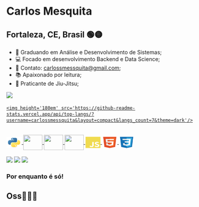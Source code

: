 # Carlos Mesquita
## Fortaleza, CE, Brasil 🟢🟡

- 🧠 Graduando em Análise e Desenvolvimento de Sistemas;
- 💻 Focado em desenvolvimento Backend e Data Science;
- 📧 Contato: carlossmessquita@gmail.com;
- 📚 Apaixonado por leitura;
- 🥋 Praticante de Jiu-Jitsu;

<div>
    <a href='https://github.com/carlossmessquita'> 
    <img height='180em' src='https://github-readme-stats.vercel.app/api?username=carlossmessquita&show_icons=true&theme=dark&include_all_commits=true&count_private=true'/>
       

    <img height='180em' src='https://github-readme-stats.vercel.app/api/top-langs/?username=carlossmessquita&layout=compact&langs_count=7&theme=dark'/>
</div>
<div style="display: inline_block"><br>
    <img align="center"  height="30" width="40" src="https://raw.githubusercontent.com/devicons/devicon/master/icons/python/python-original.svg">
    <img align="center"  height="40" width="50" src="https://cdn.jsdelivr.net/gh/devicons/devicon/icons/django/django-original.svg" />
    <img align="center"  height="40" width="50" src="https://cdn.jsdelivr.net/gh/devicons/devicon/icons/jupyter/jupyter-original-wordmark.svg" />
    <img align="center"  height="40" width="50" src="https://cdn.jsdelivr.net/gh/devicons/devicon/icons/mysql/mysql-original-wordmark.svg" />
    <img align="center"  height="30" width="40" src="https://raw.githubusercontent.com/devicons/devicon/master/icons/javascript/javascript-plain.svg">
    <img align="center"  height="30" width="40" src="https://raw.githubusercontent.com/devicons/devicon/master/icons/html5/html5-original.svg">
    <img align="center"  height="30" width="40" src="https://raw.githubusercontent.com/devicons/devicon/master/icons/css3/css3-original.svg">
</div>
<br>
<div> 
  <a href="https://instagram.com/carlossmesquita" target="_blank"><img src="https://img.shields.io/badge/-Instagram-%23E4405F?style=for-the-badge&logo=instagram&logoColor=white" target="_blank"></a>
  <a href = "mailto:carlossmessquita@gmail.com"><img src="https://img.shields.io/badge/Gmail-D14836?style=for-the-badge&logo=gmail&logoColor=white" target="_blank"></a>
  <a href="https://www.linkedin.com/in/carlos-mesquita-15101b178/" target="_blank"><img src="https://img.shields.io/badge/-LinkedIn-%230077B5?style=for-the-badge&logo=linkedin&logoColor=white" target="_blank"></a> 
</div>

 ### Por enquanto é só! 
 ## Oss🐱‍👤🖖
